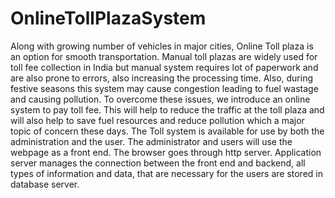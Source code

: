 # OnlineTollPlazaSystem

Along with growing number of vehicles in major cities, Online Toll plaza is an
option for smooth transportation. Manual toll plazas are widely used for toll fee
collection in India but manual system requires lot of paperwork and are also prone
to errors, also increasing the processing time. Also, during festive seasons this
system may cause congestion leading to fuel wastage and causing pollution.
To overcome these issues, we introduce an online system to pay toll fee. This will
help to reduce the traffic at the toll plaza and will also help to save fuel resources
and reduce pollution which a major topic of concern these days.
The Toll system is available for use by both the administration and the user. The
administrator and users will use the webpage as a front end. The browser goes
through http server. Application server manages the connection between the front
end and backend, all types of information and data, that are necessary for the users
are stored in database server. 

